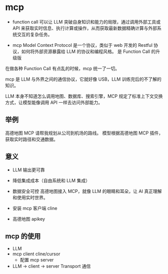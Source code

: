 # mcp

- function call
  可以让 LLM 突破自身知识和能力的局限，通过调用外部工具或 API 来获取实时信息、执行计算或操作，从而获取最新数据精确计算与外部系统交互的复杂任务。

- mcp Model Context Protocol
  是一个协议，类似于 web 开发的 Restful 协议，如何将外部资源暴露给 LLM 的协议和编程风格。
  是 Function Call 的升级版

在做各种 Function Call 有点乱的时候，mcp 统一了一切。

mcp 是 LLM 与外界之间的通信协议，它就好像 USB，LLM 训练完后的不了解的知识。

LLM 本身不知道怎么调用地图、数据库、搜索引擎，MCP 规定了标准上下文交换方式，让模型能像调用 API 一样去访问外部能力。

## 举例

高德地图 MCP 请帮我规划从公司到机场的路线。
模型根据高德地图 MCP 插件，获取实时路径和交通数据。

## 意义

- LLM 输出更可靠
- 降低集成成本（自由系统和 LLM 集成）
- 数据安全可控
  高德地图接入 MCP，就像 LLM 的眼睛和耳朵，让 AI 真正理解和使用实时世界。

- 安装 mcp 客户端 cline
- 高德地图 apikey
## mcp 的使用
- LLM
- mcp client cline/cursor
  - 配置 mcp server
- LLM -> client -> server Transport 通信
